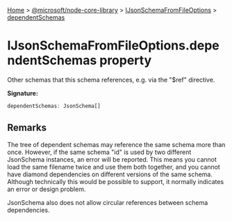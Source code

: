 [Home](./index) &gt; [@microsoft/node-core-library](node-core-library.md) &gt; [IJsonSchemaFromFileOptions](node-core-library.ijsonschemafromfileoptions.md) &gt; [dependentSchemas](node-core-library.ijsonschemafromfileoptions.dependentschemas.md)

# IJsonSchemaFromFileOptions.dependentSchemas property

Other schemas that this schema references, e.g. via the "$ref" directive.

**Signature:**
```javascript
dependentSchemas: JsonSchema[]
```

## Remarks

The tree of dependent schemas may reference the same schema more than once. However, if the same schema "id" is used by two different JsonSchema instances, an error will be reported. This means you cannot load the same filename twice and use them both together, and you cannot have diamond dependencies on different versions of the same schema. Although technically this would be possible to support, it normally indicates an error or design problem. 

 JsonSchema also does not allow circular references between schema dependencies.
